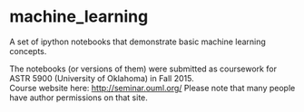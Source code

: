# machine_learning
A set of ipython notebooks that demonstrate basic machine learning concepts.

The notebooks (or versions of them) were submitted as coursework for ASTR 5900 (University of Oklahoma) in Fall 2015.  
Course website here: http://seminar.ouml.org/
Please note that many people have author permissions on that site.
